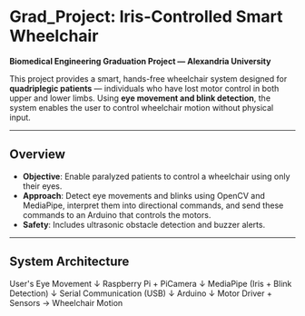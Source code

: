 # Grad_Project: Iris-Controlled Smart Wheelchair

**Biomedical Engineering Graduation Project — Alexandria University**

This project provides a smart, hands-free wheelchair system designed for **quadriplegic patients** — individuals who have lost motor control in both upper and lower limbs. Using **eye movement and blink detection**, the system enables the user to control wheelchair motion without physical input.

---

## Overview

- **Objective**: Enable paralyzed patients to control a wheelchair using only their eyes.
- **Approach**: Detect eye movements and blinks using OpenCV and MediaPipe, interpret them into directional commands, and send these commands to an Arduino that controls the motors.
- **Safety**: Includes ultrasonic obstacle detection and buzzer alerts.

---

## System Architecture

User's Eye Movement
↓
Raspberry Pi + PiCamera
↓
MediaPipe (Iris + Blink Detection)
↓
Serial Communication (USB)
↓
Arduino
↓
Motor Driver + Sensors → Wheelchair Motion
